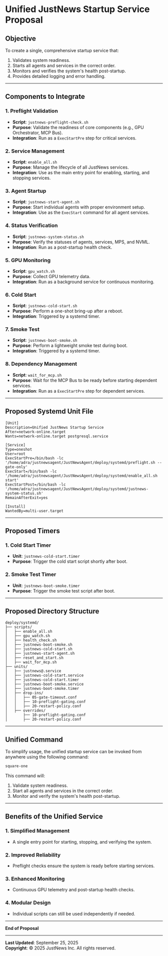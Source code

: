 # Unified JustNews Startup Service Proposal

## Objective
To create a single, comprehensive startup service that:
1. Validates system readiness.
2. Starts all agents and services in the correct order.
3. Monitors and verifies the system's health post-startup.
4. Provides detailed logging and error handling.

---

## Components to Integrate

### 1. Preflight Validation
- **Script**: `justnews-preflight-check.sh`
- **Purpose**: Validate the readiness of core components (e.g., GPU Orchestrator, MCP Bus).
- **Integration**: Run as a `ExecStartPre` step for critical services.

### 2. Service Management
- **Script**: `enable_all.sh`
- **Purpose**: Manage the lifecycle of all JustNews services.
- **Integration**: Use as the main entry point for enabling, starting, and stopping services.

### 3. Agent Startup
- **Script**: `justnews-start-agent.sh`
- **Purpose**: Start individual agents with proper environment setup.
- **Integration**: Use as the `ExecStart` command for all agent services.

### 4. Status Verification
- **Script**: `justnews-system-status.sh`
- **Purpose**: Verify the statuses of agents, services, MPS, and NVML.
- **Integration**: Run as a post-startup health check.

### 5. GPU Monitoring
- **Script**: `gpu_watch.sh`
- **Purpose**: Collect GPU telemetry data.
- **Integration**: Run as a background service for continuous monitoring.

### 6. Cold Start
- **Script**: `justnews-cold-start.sh`
- **Purpose**: Perform a one-shot bring-up after a reboot.
- **Integration**: Triggered by a systemd timer.

### 7. Smoke Test
- **Script**: `justnews-boot-smoke.sh`
- **Purpose**: Perform a lightweight smoke test during boot.
- **Integration**: Triggered by a systemd timer.

### 8. Dependency Management
- **Script**: `wait_for_mcp.sh`
- **Purpose**: Wait for the MCP Bus to be ready before starting dependent services.
- **Integration**: Run as a `ExecStartPre` step for dependent services.

---

## Proposed Systemd Unit File

```plaintext
[Unit]
Description=Unified JustNews Startup Service
After=network-online.target
Wants=network-online.target postgresql.service

[Service]
Type=oneshot
User=root
ExecStartPre=/bin/bash -lc '/home/adra/justnewsagent/JustNewsAgent/deploy/systemd/preflight.sh --gate-only'
ExecStart=/bin/bash -lc '/home/adra/justnewsagent/JustNewsAgent/deploy/systemd/enable_all.sh start'
ExecStartPost=/bin/bash -lc '/home/adra/justnewsagent/JustNewsAgent/deploy/systemd/justnews-system-status.sh'
RemainAfterExit=yes

[Install]
WantedBy=multi-user.target
```

---

## Proposed Timers

### 1. Cold Start Timer
- **Unit**: `justnews-cold-start.timer`
- **Purpose**: Trigger the cold start script shortly after boot.

### 2. Smoke Test Timer
- **Unit**: `justnews-boot-smoke.timer`
- **Purpose**: Trigger the smoke test script after boot.

---

## Proposed Directory Structure

```
deploy/systemd/
├── scripts/
│   ├── enable_all.sh
│   ├── gpu_watch.sh
│   ├── health_check.sh
│   ├── justnews-boot-smoke.sh
│   ├── justnews-cold-start.sh
│   ├── justnews-start-agent.sh
│   ├── reset_and_start.sh
│   ├── wait_for_mcp.sh
├── units/
│   ├── justnews@.service
│   ├── justnews-cold-start.service
│   ├── justnews-cold-start.timer
│   ├── justnews-boot-smoke.service
│   ├── justnews-boot-smoke.timer
│   ├── drop-ins/
│   │   ├── 05-gate-timeout.conf
│   │   ├── 10-preflight-gating.conf
│   │   ├── 20-restart-policy.conf
│   ├── overrides/
│       ├── 10-preflight-gating.conf
│       ├── 20-restart-policy.conf
```

---

## Unified Command

To simplify usage, the unified startup service can be invoked from anywhere using the following command:

```bash
square-one
```

This command will:
1. Validate system readiness.
2. Start all agents and services in the correct order.
3. Monitor and verify the system's health post-startup.

---

## Benefits of the Unified Service

### 1. Simplified Management
- A single entry point for starting, stopping, and verifying the system.

### 2. Improved Reliability
- Preflight checks ensure the system is ready before starting services.

### 3. Enhanced Monitoring
- Continuous GPU telemetry and post-startup health checks.

### 4. Modular Design
- Individual scripts can still be used independently if needed.

---

**End of Proposal**

---

**Last Updated**: September 25, 2025  
**Copyright**: © 2025 JustNews Inc. All rights reserved.